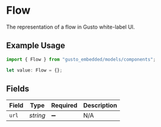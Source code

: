 # Flow

The representation of a flow in Gusto white-label UI.

## Example Usage

```typescript
import { Flow } from "gusto_embedded/models/components";

let value: Flow = {};
```

## Fields

| Field              | Type               | Required           | Description        |
| ------------------ | ------------------ | ------------------ | ------------------ |
| `url`              | *string*           | :heavy_minus_sign: | N/A                |
